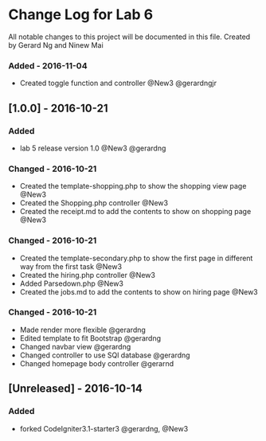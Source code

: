 # Change Log for Lab 6
All notable changes to this project will be documented in this file. Created by Gerard Ng and Ninew Mai

### Added - 2016-11-04
- Created toggle function and controller @New3 @gerardngjr


## [1.0.0] - 2016-10-21
### Added
- lab 5 release version 1.0 @New3 @gerardng

### Changed - 2016-10-21 
- Created the template-shopping.php to show the shopping view page @New3
- Created the Shopping.php controller @New3
- Created the receipt.md to add the contents to show on shopping page @New3

### Changed - 2016-10-21 
- Created the template-secondary.php to show the first page in different way from the first task @New3
- Created the hiring.php controller @New3
- Added Parsedown.php @New3
- Created the jobs.md to add the contents to show on hiring page @New3


### Changed - 2016-10-21 
 - Made render more flexible @gerardng
 - Edited template to fit Bootstrap @gerardng
 - Changed navbar view @gerardng
 - Changed controller to use SQl database @gerardng
 - Changed homepage body controller @gerarnd
 
 
## [Unreleased] - 2016-10-14
### Added
- forked CodeIgniter3.1-starter3 @gerardng, @New3
 

 
